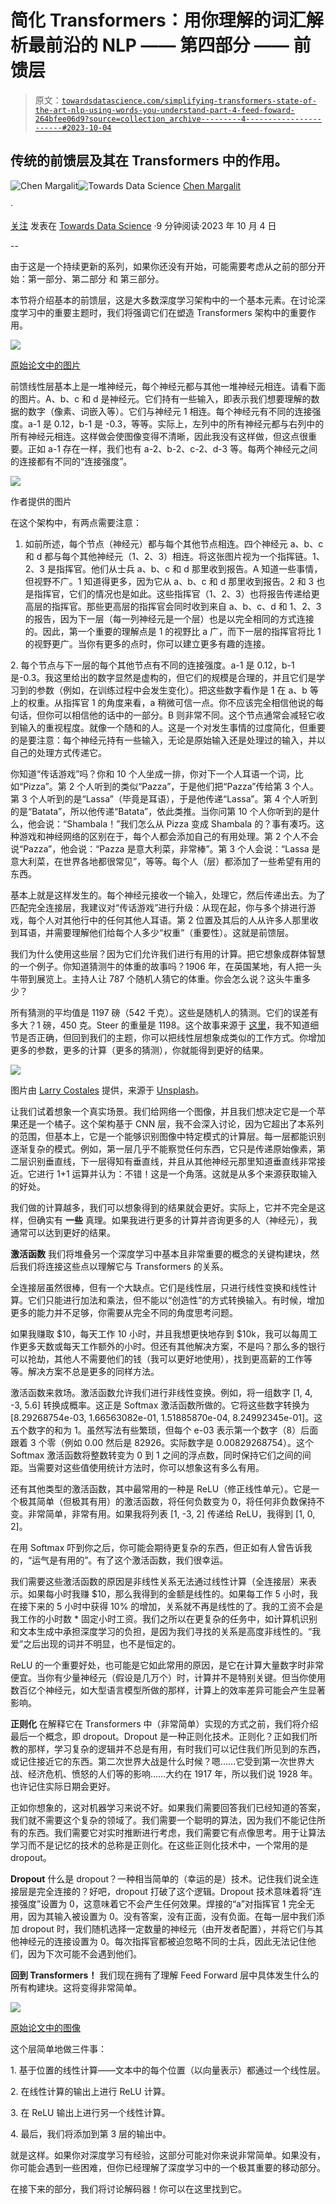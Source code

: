 # 简化 Transformers：用你理解的词汇解析最前沿的 NLP —— 第四部分 —— 前馈层

> 原文：[`towardsdatascience.com/simplifying-transformers-state-of-the-art-nlp-using-words-you-understand-part-4-feed-foward-264bfee06d9?source=collection_archive---------4-----------------------#2023-10-04`](https://towardsdatascience.com/simplifying-transformers-state-of-the-art-nlp-using-words-you-understand-part-4-feed-foward-264bfee06d9?source=collection_archive---------4-----------------------#2023-10-04)

## 传统的前馈层及其在 Transformers 中的作用。

[](https://medium.com/@chenmargalit?source=post_page-----264bfee06d9--------------------------------)![Chen Margalit](https://medium.com/@chenmargalit?source=post_page-----264bfee06d9--------------------------------)[](https://towardsdatascience.com/?source=post_page-----264bfee06d9--------------------------------)![Towards Data Science](https://towardsdatascience.com/?source=post_page-----264bfee06d9--------------------------------) [Chen Margalit](https://medium.com/@chenmargalit?source=post_page-----264bfee06d9--------------------------------)

·

[关注](https://medium.com/m/signin?actionUrl=https%3A%2F%2Fmedium.com%2F_%2Fsubscribe%2Fuser%2Ff8e6113b0479&operation=register&redirect=https%3A%2F%2Ftowardsdatascience.com%2Fsimplifying-transformers-state-of-the-art-nlp-using-words-you-understand-part-4-feed-foward-264bfee06d9&user=Chen+Margalit&userId=f8e6113b0479&source=post_page-f8e6113b0479----264bfee06d9---------------------post_header-----------) 发表在 [Towards Data Science](https://towardsdatascience.com/?source=post_page-----264bfee06d9--------------------------------) ·9 分钟阅读·2023 年 10 月 4 日

--

[](https://medium.com/m/signin?actionUrl=https%3A%2F%2Fmedium.com%2F_%2Fbookmark%2Fp%2F264bfee06d9&operation=register&redirect=https%3A%2F%2Ftowardsdatascience.com%2Fsimplifying-transformers-state-of-the-art-nlp-using-words-you-understand-part-4-feed-foward-264bfee06d9&source=-----264bfee06d9---------------------bookmark_footer-----------)

由于这是一个持续更新的系列，如果你还没有开始，可能需要考虑从之前的部分开始：第一部分、第二部分 和 第三部分。

本节将介绍基本的前馈层，这是大多数深度学习架构中的一个基本元素。在讨论深度学习中的重要主题时，我们将强调它们在塑造 Transformers 架构中的重要作用。

![](img/fc71898249eca35fab01290fd6179343.png)

[原始论文中的图片](https://proceedings.neurips.cc/paper_files/paper/2017/file/3f5ee243547dee91fbd053c1c4a845aa-Paper.pdf)

前馈线性层基本上是一堆神经元，每个神经元都与其他一堆神经元相连。请看下面的图片。A、b、c 和 d 是神经元。它们持有一些输入，即表示我们想要理解的数据的数字（像素、词嵌入等）。它们与神经元 1 相连。每个神经元有不同的连接强度。a-1 是 0.12，b-1 是 -0.3，等等。实际上，左列中的所有神经元都与右列中的所有神经元相连。这样做会使图像变得不清晰，因此我没有这样做，但这点很重要。正如 a-1 存在一样，我们也有 a-2、b-2、c-2、d-3 等。每两个神经元之间的连接都有不同的“连接强度”。

![](img/2bf9a5659c9f33bb35917fa86fa3964e.png)

作者提供的图片

在这个架构中，有两点需要注意：

1. 如前所述，每个节点（神经元）都与每个其他节点相连。四个神经元 a、b、c 和 d 都与每个其他神经元（1、2、3）相连。将这张图片视为一个指挥链。1、2、3 是指挥官。他们从士兵 a、b、c 和 d 那里收到报告。A 知道一些事情，但视野不广。1 知道得更多，因为它从 a、b、c 和 d 那里收到报告。2 和 3 也是指挥官，它们的情况也是如此。这些指挥官（1、2、3）也将报告传递给更高层的指挥官。那些更高层的指挥官会同时收到来自 a、b、c、d 和 1、2、3 的报告，因为下一层（每一列神经元是一个层）也是以完全相同的方式连接的。因此，第一个重要的理解点是 1 的视野比 a 广，而下一层的指挥官将比 1 的视野更广。当你有更多的点时，你可以建立更多有趣的连接。

2\. 每个节点与下一层的每个其他节点有不同的连接强度。a-1 是 0.12，b-1 是-0.3。我这里给出的数字显然是虚构的，但它们的规模是合理的，并且它们是学习到的参数（例如，在训练过程中会发生变化）。把这些数字看作是 1 在 a、b 等上的权重。从指挥官 1 的角度来看，a 稍微可信一点。你不应该完全相信他说的每句话，但你可以相信他的话中的一部分。B 则非常不同。这个节点通常会减轻它收到输入的重视程度。就像一个随和的人。这是一个对发生事情的过度简化，但重要的是要注意：每个神经元持有一些输入，无论是原始输入还是处理过的输入，并以自己的处理方式传递它。

你知道“传话游戏”吗？你和 10 个人坐成一排，你对下一个人耳语一个词，比如“Pizza”。第 2 个人听到的类似“Pazza”，于是他们把“Pazza”传给第 3 个人。第 3 个人听到的是“Lassa”（毕竟是耳语），于是他传递“Lassa”。第 4 个人听到的是“Batata”，所以他传递“Batata”，依此类推。当你问第 10 个人你听到的是什么，他会说：“Shambala！”我们怎么从 Pizza 变成 Shambala 的？事有凑巧。这种游戏和神经网络的区别在于，每个人都会添加自己的有用处理。第 2 个人不会说“Pazza”，他会说：“Pazza 是意大利菜，非常棒”。第 3 个人会说：“Lassa 是意大利菜，在世界各地都很常见”，等等。每个人（层）都添加了一些希望有用的东西。

基本上就是这样发生的。每个神经元接收一个输入，处理它，然后传递出去。为了匹配完全连接层，我建议对“传话游戏”进行升级：从现在起，你与多个排进行游戏，每个人对其他行中的任何其他人耳语。第 2 位置及其后的人从许多人那里收到耳语，并需要理解他们给每个人多少“权重”（重要性）。这就是前馈层。

我们为什么使用这些层？因为它们允许我们进行有用的计算。把它想象成群体智慧的一个例子。你知道猜测牛的体重的故事吗？1906 年，在英国某地，有人把一头牛带到展览上。主持人让 787 个随机人猜它的体重。你会怎么说？这头牛重多少？

所有猜测的平均值是 1197 磅（542 千克）。这些是随机人的猜测。它们的误差有多大？1 磅，450 克。Steer 的重量是 1198。这个故事来源于 [这里](https://www.wondriumdaily.com/the-wisdom-of-crowds/#:~:text=An%20Astonishing%20Example%20of%20the%20Wisdom%20of%20Crowds&text=The%20actual%20weight%20of%20the,that%20weight%20was%201%2C197%20pounds.)，我不知道细节是否正确，但回到我们的主题，你可以把线性层想象成类似的工作方式。你增加更多的参数，更多的计算（更多的猜测），你就能得到更好的结果。

![](img/3f260e9edd4b52bded85e69f5b62e601.png)

图片由 [Larry Costales](https://unsplash.com/@larry3?utm_source=unsplash&utm_medium=referral&utm_content=creditCopyText) 提供，来源于 [Unsplash](https://unsplash.com/photos/Ahf1ZmcKzgE?utm_source=unsplash&utm_medium=referral&utm_content=creditCopyText)。

让我们试着想象一个真实场景。我们给网络一个图像，并且我们想决定它是一个苹果还是一个橘子。这个架构基于 CNN 层，我不会深入讨论，因为它超出了本系列的范围，但基本上，它是一个能够识别图像中特定模式的计算层。每一层都能识别逐渐复杂的模式。例如，第一层几乎不能察觉任何东西，它只是传递原始像素，第二层识别垂直线，下一层得知有垂直线，并且从其他神经元那里知道垂直线非常接近。它进行 1+1 运算并认为：不错！这是一个角落。这就是从多个来源获取输入的好处。

我们做的计算越多，我们可以想象得到的结果就会更好。实际上，它并不完全是这样，但确实有 **一些** 真理。如果我进行更多的计算并咨询更多的人（神经元），我通常可以达到更好的结果。

**激活函数** 我们将堆叠另一个深度学习中基本且非常重要的概念的关键构建块，然后我们将连接这些点以理解它与 Transformers 的关系。

全连接层虽然很棒，但有一个大缺点。它们是线性层，只进行线性变换和线性计算。它们只能进行加法和乘法，但不能以“创造性”的方式转换输入。有时候，增加更多的能力并不足够，你需要从完全不同的角度思考问题。

如果我赚取 $10，每天工作 10 小时，并且我想更快地存到 $10k，我可以每周工作更多天数或每天工作额外的小时。但还有其他解决方案，不是吗？那么多的银行可以抢劫，其他人不需要他们的钱（我可以更好地使用），找到更高薪的工作等等。解决方案不总是更多的同样方法。

激活函数来救场。激活函数允许我们进行非线性变换。例如，将一组数字 [1, 4, -3, 5.6] 转换成概率。这正是 Softmax 激活函数所做的。它将这些数字转换为 [8.29268754e-03, 1.66563082e-01, 1.51885870e-04, 8.24992345e-01]。这五个数字的和为 1。虽然写法有些繁琐，但每个 e-03 表示第一个数字（8）后面跟着 3 个零（例如 0.00 然后是 82926。实际数字是 0.00829268754）。这个 Softmax 激活函数将整数转变为 0 到 1 之间的浮点数，同时保持它们之间的间距。当需要对这些值使用统计方法时，你可以想象这有多么有用。

还有其他类型的激活函数，其中最常用的一种是 ReLU（修正线性单元）。它是一个极其简单（但极其有用）的激活函数，将任何负数变为 0，将任何非负数保持不变。非常简单，非常有用。如果我将列表 [1, -3, 2] 传递给 ReLU，我得到 [1, 0, 2]。

在用 Softmax 吓到你之后，你可能会期待更复杂的东西，但正如有人曾告诉我的，“运气是有用的”。有了这个激活函数，我们很幸运。

我们需要这些激活函数的原因是非线性关系无法通过线性计算（全连接层）来表示。如果每小时我赚 $10，那么我得到的金额是线性的。如果每工作 5 小时，我在接下来的 5 小时中获得 10% 的增加，关系就不再是线性的了。我的工资不会是我工作的小时数 * 固定小时工资。我们之所以在更复杂的任务中，如计算机识别和文本生成中承担深度学习的负担，是因为我们寻找的关系是高度非线性的。“我爱”之后出现的词并不明显，也不是恒定的。

ReLU 的一个重要好处，也可能是它如此常用的原因，是它在计算大量数字时非常便宜。当你有少量神经元（假设是几万个）时，计算并不是特别关键。但当你使用数百亿个神经元，如大型语言模型所做的那样，计算上的效率差异可能会产生显著影响。

**正则化** 在解释它在 Transformers 中（非常简单）实现的方式之前，我们将介绍最后一个概念，即 dropout。Dropout 是一种正则化技术。正则化？正如我们所教的那样，学习复杂的逻辑并不总是有用，有时我们可以记住我们所见到的东西，或记住接近它的东西。第二次世界大战是什么时候？嗯……它受到第一次世界大战、经济危机、愤怒的人们等的影响……大约在 1917 年，所以我们说 1928 年。也许记住实际日期会更好。

正如你想象的，这对机器学习来说不好。如果我们需要回答我们已经知道的答案，我们就不需要这个复杂的领域了。我们需要一个聪明的算法，因为我们不能记住所有的东西。我们需要它对实时推断进行考虑，我们需要它有点像思考。用于让算法学习而不是记忆的技术的总称是正则化。在这些正则化技术中，一个常用的是 dropout。

**Dropout** 什么是 dropout？一种相当简单的（幸运的是）技术。记住我们说全连接层是完全连接的？好吧，dropout 打破了这个逻辑。Dropout 技术意味着将“连接强度”设置为 0，这意味着它不会产生任何效果。焊接的“a”对指挥官 1 完全无用，因为其输入被设置为 0。没有答案，没有正面，没有负面。在每一层中我们添加 dropout 时，我们随机选择一定数量的神经元（由开发者配置），并将它们与其他神经元的连接设置为 0。每次指挥官都被迫忽略不同的士兵，因此无法记住他们，因为下次可能不会遇到他们。

**回到 Transformers！** 我们现在拥有了理解 Feed Forward 层中具体发生什么的所有构建块。这将变得非常简单。

![](img/fc71898249eca35fab01290fd6179343.png)

[原始论文中的图像](https://proceedings.neurips.cc/paper_files/paper/2017/file/3f5ee243547dee91fbd053c1c4a845aa-Paper.pdf)

这个层简单地做三件事：

1\. 基于位置的线性计算——文本中的每个位置（以向量表示）都通过一个线性层。

2\. 在线性计算的输出上进行 ReLU 计算。

3\. 在 ReLU 输出上进行另一个线性计算。

4\. 最后，我们将添加到第 3 层的输出中。

就是这样。如果你对深度学习有经验，这部分可能对你来说非常简单。如果没有，你可能会遇到一些困难，但你已经理解了深度学习中的一个极其重要的移动部分。

在接下来的部分，我们将讨论解码器！你可以在这里找到它。
